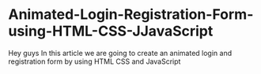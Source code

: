 # Animated-Login-Registration-Form-using-HTML-CSS-JJavaScript
Hey guys In this article we are going to create an animated login and registration form by using HTML CSS and JavaScript
